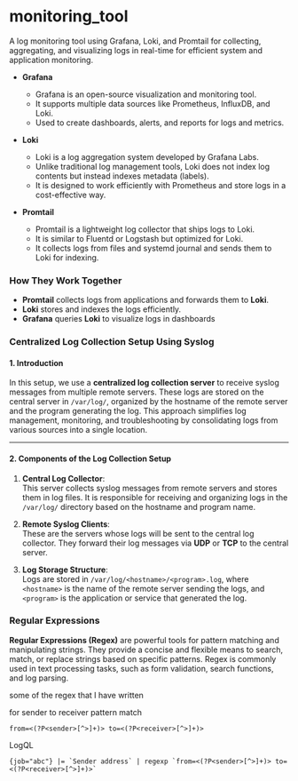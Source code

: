 # monitoring_tool
A log monitoring tool using Grafana, Loki, and Promtail for collecting, aggregating, and visualizing logs in real-time for efficient system and application monitoring.

- **Grafana**
    
    - Grafana is an open-source visualization and monitoring tool.
    - It supports multiple data sources like Prometheus, InfluxDB, and Loki.
    - Used to create dashboards, alerts, and reports for logs and metrics.

- **Loki**
    
    - Loki is a log aggregation system developed by Grafana Labs.
    - Unlike traditional log management tools, Loki does not index log contents but instead indexes metadata (labels).
    - It is designed to work efficiently with Prometheus and store logs in a cost-effective way.
- **Promtail**
    
    - Promtail is a lightweight log collector that ships logs to Loki.
    - It is similar to Fluentd or Logstash but optimized for Loki.
    - It collects logs from files and systemd journal and sends them to Loki for indexing.

### **How They Work Together**

- **Promtail** collects logs from applications and forwards them to **Loki**.
- **Loki** stores and indexes the logs efficiently.
- **Grafana** queries **Loki** to visualize logs in dashboards


### **Centralized Log Collection Setup Using Syslog**

#### **1. Introduction**

In this setup, we use a **centralized log collection server** to receive syslog messages from multiple remote servers. These logs are stored on the central server in `/var/log/`, organized by the hostname of the remote server and the program generating the log. This approach simplifies log management, monitoring, and troubleshooting by consolidating logs from various sources into a single location.

---

#### **2. Components of the Log Collection Setup**

1. **Central Log Collector**:  
    This server collects syslog messages from remote servers and stores them in log files. It is responsible for receiving and organizing logs in the `/var/log/` directory based on the hostname and program name.
    
2. **Remote Syslog Clients**:  
    These are the servers whose logs will be sent to the central log collector. They forward their log messages via **UDP** or **TCP** to the central server.
    
3. **Log Storage Structure**:  
    Logs are stored in `/var/log/<hostname>/<program>.log`, where `<hostname>` is the name of the remote server sending the logs, and `<program>` is the application or service that generated the log.


### Regular Expressions

**Regular Expressions (Regex)** are powerful tools for pattern matching and manipulating strings. They provide a concise and flexible means to search, match, or replace strings based on specific patterns. Regex is commonly used in text processing tasks, such as form validation, search functions, and log parsing.


some of the regex that I have written 

for sender to receiver pattern match 
```
from=<(?P<sender>[^>]+)> to=<(?P<receiver>[^>]+)>
```

LogQL

```
{job="abc"} |= `Sender address` | regexp `from=<(?P<sender>[^>]+)> to=<(?P<receiver>[^>]+)>`
```
